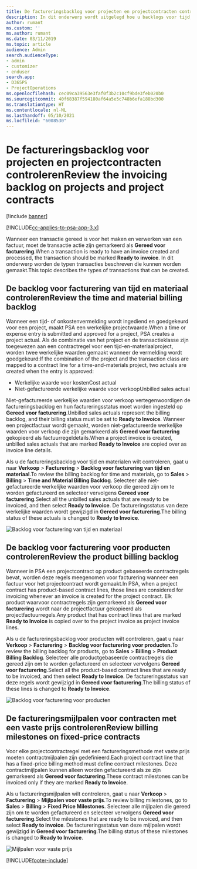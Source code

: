 ```yaml
---
title: De factureringsbacklog voor projecten en projectcontracten controleren
description: In dit onderwerp wordt uitgelegd hoe u backlogs voor tijd, onkosten en producten bekijkt en hoe u deze markeert als gereed voor facturering.
author: rumant
ms.custom: ''
ms.author: rumant
ms.date: 03/11/2019
ms.topic: article
audience: Admin
search.audienceType:
- admin
- customizer
- enduser
search.app:
- D365PS
- ProjectOperations
ms.openlocfilehash: cec09ca39563e3faf0f3b2c10cf9bde3feb020b0
ms.sourcegitcommit: 40f68387f594180af64a5e5c748b6efa188bd300
ms.translationtype: HT
ms.contentlocale: nl-NL
ms.lasthandoff: 05/10/2021
ms.locfileid: "6008530"
---
```

# <a name="review-the-invoicing-backlog-on-projects-and-project-contracts"></a><span data-ttu-id="e1b43-103">De factureringsbacklog voor projecten en projectcontracten controleren</span><span class="sxs-lookup"><span data-stu-id="e1b43-103">Review the invoicing backlog on projects and project contracts</span></span>

[!include [banner](../includes/psa-now-project-operations.md)]

[!INCLUDE[cc-applies-to-psa-app-3.x](../includes/cc-applies-to-psa-app-3x.md)]

<span data-ttu-id="e1b43-104">Wanneer een transactie gereed is voor het maken en verwerken van een factuur, moet de transactie actie zijn gemarkeerd als **Gereed voor facturering**.</span><span class="sxs-lookup"><span data-stu-id="e1b43-104">When a transaction is ready to have an invoice created and processed, the transaction should be marked **Ready to invoice**.</span></span> <span data-ttu-id="e1b43-105">In dit onderwerp worden de typen transacties beschreven die kunnen worden gemaakt.</span><span class="sxs-lookup"><span data-stu-id="e1b43-105">This topic describes the types of transactions that can be created.</span></span>

## <a name="review-the-time-and-material-billing-backlog"></a><span data-ttu-id="e1b43-106">De backlog voor facturering van tijd en materiaal controleren</span><span class="sxs-lookup"><span data-stu-id="e1b43-106">Review the time and material billing backlog</span></span>

<span data-ttu-id="e1b43-107">Wanneer een tijd- of onkostenvermelding wordt ingediend en goedgekeurd voor een project, maakt PSA een werkelijke projectwaarde.</span><span class="sxs-lookup"><span data-stu-id="e1b43-107">When a time or expense entry is submitted and approved for a project, PSA creates a project actual.</span></span> <span data-ttu-id="e1b43-108">Als de combinatie van het project en de transactieklasse zijn toegewezen aan een contractregel voor een tijd-en-materiaalproject, worden twee werkelijke waarden gemaakt wanneer de vermelding wordt goedgekeurd:</span><span class="sxs-lookup"><span data-stu-id="e1b43-108">If the combination of the project and the transaction class are mapped to a contract line for a time-and-materials project, two actuals are created when the entry is approved:</span></span>

- <span data-ttu-id="e1b43-109">Werkelijke waarde voor kosten</span><span class="sxs-lookup"><span data-stu-id="e1b43-109">Cost actual</span></span> 
- <span data-ttu-id="e1b43-110">Niet-gefactureerde werkelijke waarde voor verkoop</span><span class="sxs-lookup"><span data-stu-id="e1b43-110">Unbilled sales actual</span></span>

<span data-ttu-id="e1b43-111">Niet-gefactureerde werkelijke waarden voor verkoop vertegenwoordigen de factureringsbacklog en hun factureringsstatus moet worden ingesteld op **Gereed voor facturering**.</span><span class="sxs-lookup"><span data-stu-id="e1b43-111">Unbilled sales actuals represent the billing backlog, and their billing status must be set to **Ready to Invoice**.</span></span> <span data-ttu-id="e1b43-112">Wanneer een projectfactuur wordt gemaakt, worden niet-gefactureerde werkelijke waarden voor verkoop die zijn gemarkeerd als **Gereed voor facturering** gekopieerd als factuurregeldetails.</span><span class="sxs-lookup"><span data-stu-id="e1b43-112">When a project invoice is created, unbilled sales actuals that are marked **Ready to Invoice** are copied over as invoice line details.</span></span>

<span data-ttu-id="e1b43-113">Als u de factureringsbacklog voor tijd en materialen wilt controleren, gaat u naar **Verkoop** \> **Facturering** \> **Backlog voor facturering van tijd en materiaal**.</span><span class="sxs-lookup"><span data-stu-id="e1b43-113">To review the billing backlog for time and materials, go to **Sales** \> **Billing** \> **Time and Material Billing Backlog**.</span></span> <span data-ttu-id="e1b43-114">Selecteer alle niet-gefactureerde werkelijke waarden voor verkoop die gereed zijn om te worden gefactureerd en selecteer vervolgens **Gereed voor facturering**.</span><span class="sxs-lookup"><span data-stu-id="e1b43-114">Select all the unbilled sales actuals that are ready to be invoiced, and then select **Ready to Invoice**.</span></span> <span data-ttu-id="e1b43-115">De factureringsstatus van deze werkelijke waarden wordt gewijzigd in **Gereed voor facturering**.</span><span class="sxs-lookup"><span data-stu-id="e1b43-115">The billing status of these actuals is changed to **Ready to Invoice**.</span></span>

![Backlog voor facturering van tijd en materiaal](media/TMBacklog.png)

## <a name="review-the-product-billing-backlog"></a><span data-ttu-id="e1b43-117">De backlog voor facturering voor producten controleren</span><span class="sxs-lookup"><span data-stu-id="e1b43-117">Review the product billing backlog</span></span>

<span data-ttu-id="e1b43-118">Wanneer in PSA een projectcontract op product gebaseerde contractregels bevat, worden deze regels meegenomen voor facturering wanneer een factuur voor het projectcontract wordt gemaakt.</span><span class="sxs-lookup"><span data-stu-id="e1b43-118">In PSA, when a project contract has product-based contract lines, those lines are considered for invoicing whenever an invoice is created for the project contract.</span></span> <span data-ttu-id="e1b43-119">Elk product waarvoor contractregels zijn gemarkeerd als **Gereed voor facturering** wordt naar de projectfactuur gekopieerd als projectfactuurregels.</span><span class="sxs-lookup"><span data-stu-id="e1b43-119">Any product that has contract lines that are marked **Ready to Invoice** is copied over to the project invoice as project invoice lines.</span></span>

<span data-ttu-id="e1b43-120">Als u de factureringsbacklog voor producten wilt controleren, gaat u naar **Verkoop** \> **Facturering** \> **Backlog voor facturering voor producten**.</span><span class="sxs-lookup"><span data-stu-id="e1b43-120">To review the billing backlog for products, go to **Sales** \> **Billing** \> **Product Billing Backlog**.</span></span> <span data-ttu-id="e1b43-121">Selecteer alle productgebaseerde contractregels die gereed zijn om te worden gefactureerd en selecteer vervolgens **Gereed voor facturering**.</span><span class="sxs-lookup"><span data-stu-id="e1b43-121">Select all the product-based contract lines that are ready to be invoiced, and then select **Ready to Invoice**.</span></span> <span data-ttu-id="e1b43-122">De factureringsstatus van deze regels wordt gewijzigd in **Gereed voor facturering**.</span><span class="sxs-lookup"><span data-stu-id="e1b43-122">The billing status of these lines is changed to **Ready to Invoice**.</span></span>

![Backlog voor facturering voor producten](media/ProductBacklog.png)

## <a name="review-billing-milestones-on-fixed-price-contracts"></a><span data-ttu-id="e1b43-124">De factureringsmijlpalen voor contracten met een vaste prijs controleren</span><span class="sxs-lookup"><span data-stu-id="e1b43-124">Review billing milestones on fixed-price contracts</span></span>

<span data-ttu-id="e1b43-125">Voor elke projectcontractregel met een factureringsmethode met vaste prijs moeten contractmijlpalen zijn gedefinieerd.</span><span class="sxs-lookup"><span data-stu-id="e1b43-125">Each project contract line that has a fixed-price billing method must define contract milestones.</span></span> <span data-ttu-id="e1b43-126">Deze contractmijlpalen kunnen alleen worden gefactureerd als ze zijn gemarkeerd als **Gereed voor facturering**.</span><span class="sxs-lookup"><span data-stu-id="e1b43-126">These contract milestones can be invoiced only if they are marked **Ready to Invoice**.</span></span> 

<span data-ttu-id="e1b43-127">Als u factureringsmijlpalen wilt controleren, gaat u naar **Verkoop** \> **Facturering** \> **Mijlpalen voor vaste prijs**.</span><span class="sxs-lookup"><span data-stu-id="e1b43-127">To review billing milestones, go to **Sales** \> **Billing** \> **Fixed Price Milestones**.</span></span> <span data-ttu-id="e1b43-128">Selecteer alle mijlpalen die gereed zijn om te worden gefactureerd en selecteer vervolgens **Gereed voor facturering**.</span><span class="sxs-lookup"><span data-stu-id="e1b43-128">Select the milestones that are ready to be invoiced, and then select **Ready to invoice**.</span></span> <span data-ttu-id="e1b43-129">De factureringsstatus van deze mijlpalen wordt gewijzigd in **Gereed voor facturering**.</span><span class="sxs-lookup"><span data-stu-id="e1b43-129">The billing status of these milestones is changed to **Ready to Invoice**.</span></span>

![Mijlpalen voor vaste prijs](media/FPBacklog.png)


[!INCLUDE[footer-include](../includes/footer-banner.md)]